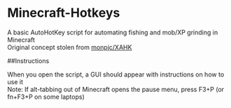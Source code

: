 # Minecraft-Hotkeys
 
A basic AutoHotKey script for automating fishing and mob/XP grinding in Minecraft  
Original concept stolen from [monpjc/XAHK](https://github.com/monpjc/XAHK)

##Instructions

When you open the script, a GUI should appear with instructions on how to use it  
Note: If alt-tabbing out of Minecraft opens the pause menu, press F3+P (or fn+F3+P on some laptops)
